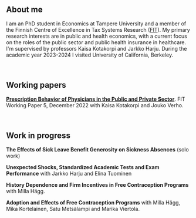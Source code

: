 <div style="margin-top:45px;"></div>

## About me

I am an PhD student in Economics at Tampere University and a member of the Finnish Centre of Excellence in Tax Systems Research ([FIT](https://verotutkimus.fi/en/home/)). My primary research interests are in public and health economics, with a current focus on the roles of the public sector and public health insurance in healthcare. I'm supervised by professors Kaisa Kotakorpi and Jarkko Harju. During the academic year 2023-2024 I visited University of California, Berkeley.

<br>
   
## Working papers

<ins>**[Prescription Behavior of Physicians in the Public and Private Sector](https://verotutkimus.fi/verotutkimus/wp-content/uploads/2022/12/FIT-WP5-Prescription-behavior-of-physicians-in-the-public-and-private-sector-201222-3.pdf)**</ins>. FIT Working Paper 5, December 2022 with Kaisa Kotakorpi and Jouko Verho.

<br>

## Work in progress
**The Effects of Sick Leave Benefit Generosity on Sickness Absences** (solo work)

**Unexpected Shocks, Standardized Academic Tests and Exam Performance** with Jarkko Harju and Elina Tuominen

**History Dependence and Firm Incentives in Free Contraception Programs** with Milla Hägg.

**Adoption and Effects of Free Contraception Programs** with Milla Hägg, Mika Kortelainen, Satu Metsälampi and Marika Viertola.
